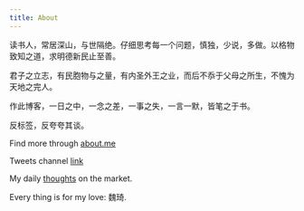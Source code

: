 ```yaml
---
title: About
---
```


读书人，常居深山，与世隔绝。仔细思考每一个问题，慎独，少说，多做。以格物致知之道，求明德新民止至善。

君子之立志，有民胞物与之量，有内圣外王之业，而后不忝于父母之所生，不愧为天地之完人。

作此博客，一日之中，一念之差，一事之失，一言一默，皆笔之于书。

反标签，反夸夸其谈。

Find more through [about.me](https://about.me/yuchensu)  

Tweets channel [link]({{site.url}}/tweets.html)

My daily [thoughts](https://www.dropbox.com/sh/eypf8zoimux4i2e/AABmPIUDuQ00JFM_RZA8ERmZa?dl=0) on the market. 

Every thing is for my love: 魏琦.
